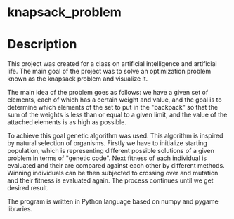 # knapsack_problem

# Description

This project was created for a class on artificial intelligence and artificial life. The main goal of the project was to solve an optimization problem known as the knapsack problem and visualize it. 

The main idea of the problem goes as follows: we have a given set of elements, each of which has a certain weight and value, and the goal is to determine which elements of the set to put in the "backpack" so that the sum of the weights is less than or equal to a given limit, and the value of the attached elements is as high as possible.

To achieve this goal genetic algorithm was used. This algorithm is inspired by natural selection of organisms. Firstly we have to initialize starting population, which is representing different possible solutions of a given problem in terms of "genetic code". Next fitness of each individual is evaluated and their are compared against each other by different methods. Winning individuals can be then subjected to crossing over and mutation and their fitness is evaluated again. The process continues until we get desired result. 

The program is written in Python language based on numpy and pygame libraries. 
